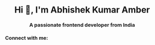 <h1 align="center">Hi 👋, I'm Abhishek Kumar Amber</h1>
<h3 align="center">A passionate frontend developer from India</h3>

<h3 align="left">Connect with me:</h3>
<p align="left">
</p>
